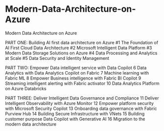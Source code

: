 # Modern-Data-Architecture-on-Azure
Modern Data Architecture on Azure

PART ONE: Building AI first data architecture on Azure
#1
The Foundation of AI First Cloud Data Architecture
#2
Microsoft Intelligent Data Platform
#3
Modern Data Storage Solutions on Azure
#4
Data Processing and Analytics at Scale
#5
Data Security and Identity Management


PART TWO: Empower Data intelligent service with Data Copilot
6
Data Analytics with Data Analytics Copilot on Fabric
7
Machine learning with Fabric ML
8
Empower Business intelligence with Fabric BI Copilot
9
Streaming intelligent alerting with Fabric activator
10
Data Analytics Platform on Azure Databricks


PART THREE: Deliver Intelligent Data Governance and Compliance
11
Deliver Intelligent Observability with Azure Monitor
12
Empower platform security with Microsoft Security Copilot
13
Onboarding data governance with Fabric Purview Hub
14
Building Secure Infrastructure with VNets
15
Building customer purpose Data Copilot with Generative AI
16
Migration to the modern data architecture


